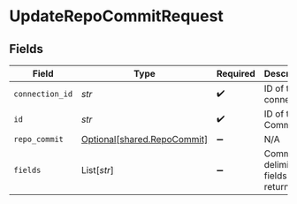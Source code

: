 # UpdateRepoCommitRequest


## Fields

| Field                                                            | Type                                                             | Required                                                         | Description                                                      |
| ---------------------------------------------------------------- | ---------------------------------------------------------------- | ---------------------------------------------------------------- | ---------------------------------------------------------------- |
| `connection_id`                                                  | *str*                                                            | :heavy_check_mark:                                               | ID of the connection                                             |
| `id`                                                             | *str*                                                            | :heavy_check_mark:                                               | ID of the Commit                                                 |
| `repo_commit`                                                    | [Optional[shared.RepoCommit]](../../models/shared/repocommit.md) | :heavy_minus_sign:                                               | N/A                                                              |
| `fields`                                                         | List[*str*]                                                      | :heavy_minus_sign:                                               | Comma-delimited fields to return                                 |